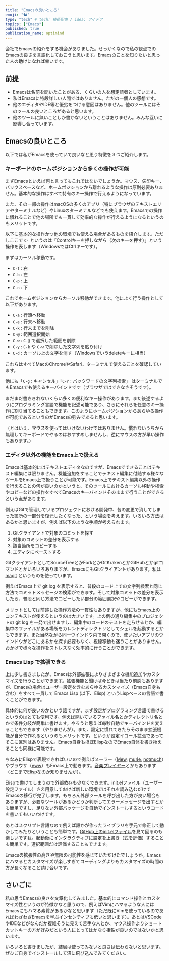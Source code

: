 ```yaml
---
title: "Emacsの良いところ"
emoji: "🐿️"
type: "tech" # tech: 技術記事 / idea: アイデア
topics: ["Emacs"]
published: true
publication_name: optimind
---
```


会社でEmacsの紹介をする機会がありました。せっかくなので私の観点でのEmacsの良さを言語化しておこうと思います。Emacsのことを知りたいと思った人の助けになれば幸いです。

## 前提

- Emacsは名前を聞いたことがある、くらいの人を想定読者としています。
- 私はEmacsに特段詳しい人間ではありません。ただの一個人の感想です。
- 他のエディタやIDE等と優劣をつける意図はありません。他のツールにはそのツールの良いところがあると思います。
- 他のツールに無いことしか書かないということはありません。みんな互いに影響し合っています。

## Emacsの良いところ

以下では私がEmacsを使っていて良いなと思う特徴を３つご紹介します。

### キーボードのホームポジションから多くの操作が可能

まずEmacsといえば何と言ってもこれではないでしょうか。マウス、矢印キー、バックスペースなど、ホームポジションから離れるような操作は原則必要ありません。基本的な操作はすべて特有のキー操作で行えるようになっています。

また、その一部の操作はmacOSの多くのアプリ（特にブラウザのテキストエリアやターミナルなど）やLinuxのターミナルなどでも使えます。Emacsでの操作に慣れることで他の場所でも一貫して効率的な操作が行えるようになるというのもメリットです。

以下に基本的な操作かつ他の環境でも使える場合があるものを紹介します。ただしここで `C-` というのは「Controlキーを押しながら（次のキーを押す）」という操作を表します（WindowsではCtrlキーです）。

まずはカーソル移動です。

- `C-f` : 右
- `C-b` : 左
- `C-p` : 上
- `C-n` : 下

これでホームポジションからカーソル移動ができます。他によく行う操作として以下があります。

- `C-a` : 行頭へ移動
- `C-e` : 行末へ移動
- `C-k` : 行末までを削除
- `C-@` : 範囲選択開始
- `C-w` : `C-@` で選択した範囲を削除
- `C-y` : `C-k` や `C-w` で削除した文字列を貼り付け
- `C-d` : カーソル上の文字を消す（Windowsでいうdeleteキーに相当）

これらはすべてMacのChromeやSafari、ターミナルで使えることを確認しています。

他にも「`C-g` : キャンセル」「`C-r` : バックワードの文字列検索」 はターミナルでもEmacsでも使えるキーバインドです（ブラウザではできなさそうです）。

まだまだ書ききれないくらい多くの便利なキー操作があります。また後述するようにプログラミング言語で機能を記述可能であり、さらにそれらを任意のキー操作に割り当てることもできます。このようにホームポジションからあらゆる操作が可能であるというのがEmacsの強みであると思います。

（とはいえ、マウスを使ってはいけないわけではありません。慣れないうちから無理してキーボードでやるのはおすすめしませんし、逆にマウスの方が早い操作もあります。）

### エディタ以外の機能をEmacs上で扱える

Emacsは基本的にはテキストエディタなのですが、Emacsでできることはテキスト編集には限りません。機能追加をすることでテキスト編集に付随する様々なツールをEmacs上で扱うことが可能です。Emacs上でテキスト編集以外の操作を行えることの何が良いのかというと、そのツールにおけるカーソル移動や検索やコピーなどの操作をすべてEmacsのキーバインドそのままで行うことができるという点があります。

例えばGitで管理しているプロジェクトにおける開発中、昔の変更で消してしまった箇所の一部分を復元したくなった、という場面を考えます。いろいろ方法はあるかと思いますが、例えば以下のような手順が考えられます。

1. Gitクライアントで対象のコミットを探す
1. 対象のコミットの差分を表示する
1. 該当箇所をコピーする
1. エディタにペーストする

GitクライアントとしてSourceTreeとかForkとかGitKrakenとかGitHubとかgitコマンドとかいろいろありますが、EmacsにもGitクライアントがあります。私は [magit](https://magit.vc/) というものを使っています。

例えばEmacs上で git log を表示すると、普段のコード上での文字列検索と同じ方法でコミットメッセージの検索ができます。そして対象コミットの差分を表示したら、普段と同じ方法でコピーしたい部分の範囲選択やコピーができます。

メリットとしては前述した操作方法の一貫性もありますが、他にもEmacs上のコンテキストが使えるというのは大きいです。上の例の通り編集中のプロジェクトの git log を一発で出せますし、編集中のコードのテストを走らせるとか、編集中のファイルがある場所をカレントディレクトリとしてシェルを起動するとかもできます。また当然ながら同一ウインドウ内で開くので、使いたいアプリのウインドウがどこにあるかを探す必要もなく、視線移動も迷うことがありません。おかげで様々な操作をストレスなく効率的に行うことができます。

### Emacs Lisp で拡張できる

上に少し書きましたが、Emacsは外部拡張によりさまざまな機能追加やカスタマイズを行うことができます。拡張機能と聞けば今どきは当たり前感もありますが、Emacsの場合はユーザー設定を含むあらゆるカスタマイズ（Emacs自身も含む）をすべて一貫して Emacs Lisp (以下、Elisp) というLispベースの言語で書くことができます。

具体的に何が良いのかという話ですが、まず設定がプログラミング言語で書けるというのはとても便利です。例えば開いているファイル名とかディレクトリ名とかで条件分岐が簡単に書けます。やろうと思えば毎秒自動でキーバインドを変えることもできます（やりませんが）。また、設定に慣れてきたらそのまま拡張機能が自分で作れるというのもメリットです。というか設定イコール拡張であってそこに区別はありません。Emacs自身もほぼElispなのでEmacs自体を書き換えることも同様に可能です。

ちなみにElispで表現できればいいので例えばメーラー（[Mew](https://mew.org/ja/), [mu4e](https://github.com/emacsmirror/mu4e), [notmuch](https://notmuchmail.org/notmuch-emacs/)）やブラウザ（[eww](https://www.gnu.org/software/emacs/manual/html_mono/eww.html)）もEmacs上で動きます。[音楽プレイヤー](https://www.emacswiki.org/emacs/%E3%83%9F%E3%83%A5%E3%83%BC%E3%82%B8%E3%83%83%E3%82%AF%E3%83%97%E3%83%AC%E3%82%A4%E3%83%A4%E3%83%BC)とかもあります（どこまでElispなのか知りませんが）。

Elispで書けてしまうので外部依存も少なくできます。init.elファイル（ユーザー設定ファイル）さえ用意しておけば新しい環境ではそれを読み込むだけでEmacsの移行が完了します。もちろん外部ツールを呼び出した方が良い場合もありますが、必要なツールがあるかどうか判断してエラーメッセージを出すとかも簡単ですし、足りない外部パッケージを自動でインストールするというコードを書いてもいいわけです。

あとはスクリプト言語なので例えば誰かが作ったライブラリを手元で修正して動かしてみたりということも簡単です。[GitHub上のinit.elファイル](https://github.com/search?q=path%3A%2F%28%5E%7C%5C%2F%29init%5C.el%24%2F&type=code)を見て回るのも楽しいですね。起動後にインタラクティブに設定を上書き（式を評価）することも簡単です。選択範囲だけ評価することもできます。

Emacsの拡張性の高さや無限の可能性を感じていただけたでしょうか。Emacsにハマるとカスタマイズが楽しすぎてコーディングよりもカスタマイズの時間の方が長くなること請け合いです。

## さいごに

私の思うEmacsの良さを文章化してみました。基本的にコマンド操作とカスタマイズ性というのが特徴かなと思うので、例えばVimにハマるような人にはEmacsにもハマる素質があるかなと思います（ただ既にVimを使っているのであればわざわざEmacsを学ぶインセンティブも低いと思います）。あとはVSCodeやIDEなどがなんだか複雑そうに見えて苦手な人とか、マウス操作よりショートカットキーの方が好みだという人にとってはかなり相性が良いのではないかと思います。

いろいろと書きましたが、結局は使ってみないと良さは伝わらないと思います。ぜひご自身でインストールして沼に飛び込んでみてください。
